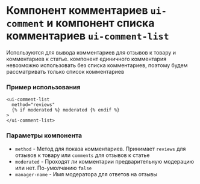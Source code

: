 # Компонент комментариев `ui-comment` и компонент списка комментариев `ui-comment-list`

Используются для вывода комментариев для отзывов к товару и комментариев к статье. компонент единичного комментария невозможно использовать без списка комментариев, поэтому будем рассматривать только список комментариев

### Пример использования
```
<ui-comment-list
  method="reviews"
  {% if moderated %} moderated {% endif %}
>
</ui-comment-list>
```

### Параметры компонента
 - `method` -  Метод для показа комментариев. Принимает `reviews` для отзывов к товару или `comments` для отзывов к статье
 - `moderated` - Проходят ли комментарии предварительную модерацию или нет. По-умолчанию `false`
 - `manager-name` - Имя модератора для ответов на отзывы
